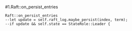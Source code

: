 #1.Raft::on_persist_entries

```
Raft::on_persist_entries
--let update = self.raft_log.maybe_persist(index, term);
--if update && self.state == StateRole::Leader {
```